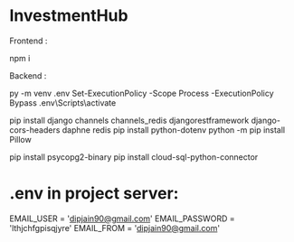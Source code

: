 # InvestmentHub

Frontend :

npm i


Backend :

py -m venv .env
Set-ExecutionPolicy -Scope Process -ExecutionPolicy Bypass 
.env\Scripts\activate

pip install django channels channels_redis djangorestframework django-cors-headers daphne redis
pip install python-dotenv
python -m pip install Pillow


pip install psycopg2-binary
pip install cloud-sql-python-connector



# .env in project server:

EMAIL_USER = 'dipjain90@gmail.com'
EMAIL_PASSWORD = 'lthjchfgpisqjyre'
EMAIL_FROM = 'dipjain90@gmail.com'

